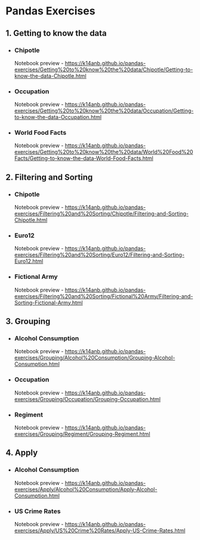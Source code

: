 # **Pandas Exercises**
## 1. Getting to know the data
   * ### Chipotle  
     Notebook preview - https://k14anb.github.io/pandas-exercises/Getting%20to%20know%20the%20data/Chipotle/Getting-to-know-the-data-Chipotle.html
   * ### Occupation  
     Notebook preview - https://k14anb.github.io/pandas-exercises/Getting%20to%20know%20the%20data/Occupation/Getting-to-know-the-data-Occupation.html
   * ### World Food Facts  
     Notebook preview - https://k14anb.github.io/pandas-exercises/Getting%20to%20know%20the%20data/World%20Food%20Facts/Getting-to-know-the-data-World-Food-Facts.html
## 2. Filtering and Sorting
   * ### Chipotle
     Notebook preview - https://k14anb.github.io/pandas-exercises/Filtering%20and%20Sorting/Chipotle/Filtering-and-Sorting-Chipotle.html
   * ### Euro12
     Notebook preview - https://k14anb.github.io/pandas-exercises/Filtering%20and%20Sorting/Euro12/Filtering-and-Sorting-Euro12.html
   * ### Fictional Army
     Notebook preview - https://k14anb.github.io/pandas-exercises/Filtering%20and%20Sorting/Fictional%20Army/Filtering-and-Sorting-Fictional-Army.html
## 3. Grouping  
   * ### Alcohol Consumption  
     Notebook preview - https://k14anb.github.io/pandas-exercises/Grouping/Alcohol%20Consumption/Grouping-Alcohol-Consumption.html
   * ### Occupation
     Notebook preview - https://k14anb.github.io/pandas-exercises/Grouping/Occupation/Grouping-Occupation.html
   * ### Regiment
     Notebook preview - https://k14anb.github.io/pandas-exercises/Grouping/Regiment/Grouping-Regiment.html
## 4. Apply  
   * ### Alcohol Consumption
     Notebook preview - https://k14anb.github.io/pandas-exercises/Apply/Alcohol%20Consumption/Apply-Alcohol-Consumption.html
   * ### US Crime Rates
     Notebook preview - https://k14anb.github.io/pandas-exercises/Apply/US%20Crime%20Rates/Apply-US-Crime-Rates.html
